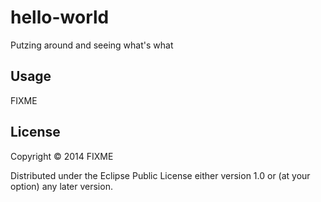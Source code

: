 # hello-world

Putzing around and seeing what's what

## Usage

FIXME

## License

Copyright © 2014 FIXME

Distributed under the Eclipse Public License either version 1.0 or (at
your option) any later version.
